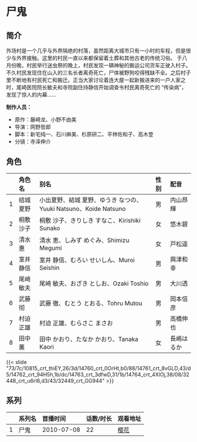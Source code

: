 # 尸鬼


## 简介

外场村是一个几乎与外界隔绝的村落，虽然距离大城市只有一小时的车程，但是很少与外界接触。这里的村民一直以来都保留着土葬和其他古老的传统习俗。
于八月份晚，村民举行送虫祭的晚上，村民发现一辆神秘的搬运公司货车正驶入村子。不久村民发现住在山入的三名长者离奇死亡，尸体被野狗咬得残缺不全。之后村子里不断地有村民死亡和搬迁。正当大家讨论着连大屋一起新搬进来的一户人家之时，尾崎医院院长敏夫和寺院副住持静信开始调查令村民离奇死亡的 “传染病”，发现了惊人的内幕……

**制作人员：**
- 原作：藤崎龙、小野不由美
- 导演：网野哲郎
- 脚本：新宅纯一、石川麻美、杉原研二、平林佐和子、高木登
- 分镜：寺泽伸介

## 角色

|     |   角色名   |   别名  | 性别 |  配音  |
|:--- |:------  |:----      |:---  |:--   |
| 1 | 结城夏野 | 小出夏野、結城 夏野、ゆうき なつの、Yuuki Natsuno、Koide Natsuno | 男 | 内山昂輝 |
| 2 | 桐敷沙子 | 桐敷 沙子、きりしき すなこ、Kirishiki Sunako | 女 | 悠木碧 |
| 3 | 清水惠 | 清水 恵、しみず めぐみ、Shimizu Megumi | 女 | 戸松遥 |
| 4 | 室井静信 | 室井 静信、むろい せいしん、Muroi Seishin | 男 | 興津和幸 |
| 5 | 尾崎敏夫 | 尾崎 敏夫、おざき としお、Ozaki Toshio | 男 | 大川透 |
| 6 | 武藤彻 | 武藤 徹、むとう とおる、Tohru Mutou | 男 | 岡本信彦 |
| 7 | 村迫正雄 | 村迫 正雄、むらさこ まさお | 男 | 高橋伸也 |
| 8 | 田中薰 | 田中 かおり、たなか かおり、Tanaka Kaori | 女 | 長嶋はるか |

{{< slide "73/7c/10815_crt_thiEY,26/3d/14760_crt_0OrHt,b0/88/14761_crt_8vGLD,43/d5/14762_crt_94H5h,1b/dc/14763_crt_3dfwD,31/1b/14764_crt_4XlOj,38/08/32448_crt_u6rI6,d3/43/32449_crt_GG944" >}}

## 系列

|     |   系列名   |   首播时间  | 话数/时长  | 观看地址 |
|:---  |:------    |:----      |:---       |:---  |
| 1 | 尸鬼 | 2010-07-08 | 22 | [樱花](https://www.yhdmp.live/vp/10123-1-0.html)  |



